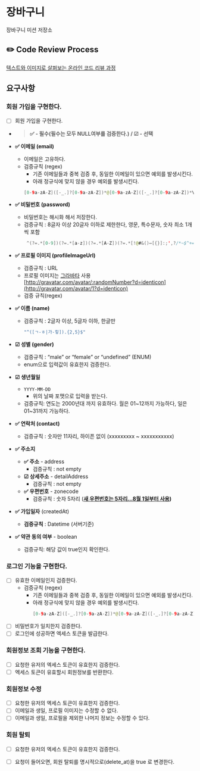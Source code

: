 # 장바구니

장바구니 미션 저장소

## ✏️ Code Review Process

[텍스트와 이미지로 살펴보는 온라인 코드 리뷰 과정](https://github.com/next-step/nextstep-docs/tree/master/codereview)

## 요구사항

### 회원 가입을 구현한다.

- [ ] 회원 가입을 구현한다.
- > **✅ - 필수(필수는 모두 NULL여부를 검증한다.) / ☑ - 선택**
- **✅ 이메일 (email)**
    - 이메일은 고유하다.
    - 검증규칙 (regex)
        - 기존 이메일들과 중복 검증 후, 동일한 이메일이 있으면 예외를 발생시킨다.
        - 아래 정규식에 맞지 않을 경우 예외를 발생시킨다.
      ```java
      [0-9a-zA-Z]([-_.]?[0-9a-zA-Z])*@[0-9a-zA-Z]([-_.]?[0-9a-zA-Z])*\.([a-zA-Z])+
      ```

- **✅ 비밀번호 (password)**
    - 비밀번호는 해시화 해서 저장한다.
    - 검증규칙 : 8글자 이상 20글자 이하로 제한한다, 영문, 특수문자, 숫자 최소 1개씩 포함
      ```java
       ^(?=.*[0-9])(?=.*[a-z])(?=.*[A-Z])(?=.*[!@#&()–[{}]:;',?/*~$^+=<>]).{8,20}$
      ```

- **✅ 프로필 이미지 (profileImageUrl)**
    - 검증규칙 : URL
    - 프로필 이미지는 [그라바타](https://ko.gravatar.com/)
      사용 [http://gravatar.com/avatar/:randomNumber?d=identicon](http://gravatar.com/avatar/1?d=identicon)
    - 검증 규칙(regex)


- **✅ 이름 (name)**
    - 검증규칙 : 2글자 이상, 5글자 이하, 한글만
        ```java
        "^([ㄱ-ㅎ|가-힣]).{2,5}$"
        ```
- **☑ 성별 (gender)**
    - 검증규칙 : “male” or “female” or “undefined” (ENUM)
    - enum으로 입력값이 유효한지 검증한다.

- **☑ 생년월일**
    - `YYYY-MM-DD`
        - 위의 날짜 포맷으로 입력을 받는다.
    - 검증규칙: 연도는 2000년대 까지 유효하다. 월은 01~12까지 가능하다, 일은 01~31까지 가능하다.

- **✅ 연락처 (contact)**
    - 검증규칙 : 숫자만 11자리, 하이픈 없이 (xxxxxxxxx ~ xxxxxxxxxxx)

- **✅ 주소지**
    - **✅ 주소** - address
        - 검증규칙 : not empty
    - **☑ 상세주소** - detailAddress
        - 검증규칙 : not empty
    - **✅ 우편번호** - zonecode
        - 검증규칙 : 숫자 5자리 (**[새 우편번호는 5자리…8월 1일부터 사용](https://www.korea.kr/news/policyNewsView.do?newsId=148798638))**

- **✅ 가입일자** (createdAt)
    - **검증규칙** : Datetime (서버기준)

- **✅ 약관 동의 여부** - boolean
    - 검증규칙: 해당 값이 true인지 확인한다.

### 로그인 기능을 구현한다.

- [ ] 유효한 이메일인지 검증한다.
    - 검증규칙 (regex)
        - 기존 이메일들과 중복 검증 후, 동일한 이메일이 있으면 예외를 발생시킨다.
        - 아래 정규식에 맞지 않을 경우 예외를 발생시킨다.
           ```java
           [0-9a-zA-Z]([-_.]?[0-9a-zA-Z])*@[0-9a-zA-Z]([-_.]?[0-9a-zA-Z])*\.([a-zA-Z])+
           ```  
- [ ] 비밀번호가 일치한지 검증한다.
- [ ] 로그인에 성공하면 엑세스 토큰을 발급한다.

### 회원정보 조회 기능을 구현한다.

- [ ] 요청한 유저의 엑세스 토큰이 유효한지 검증한다.
- [ ] 엑세스 토큰이 유효할시 회원정보를 반환한다.

### 회원정보 수정

- [ ] 요청한 유저의 엑세스 토큰이 유효한지 검증한다.
- [ ] 이메일과 생일, 프로필 이미지는 수정할 수 없다.
- [ ] 이메일과 생일, 프로필을 제외한 나머지 정보는 수정할 수 있다.

### 회원 탈퇴

- [ ] 요청한 유저의 엑세스 토큰이 유효한지 검증한다.
- [ ] 요청이 들어오면, 회원 탈퇴를 명시적으로(delete_at)을 true 로 변경한다.


